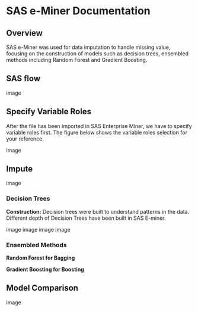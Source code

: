 # SAS e-Miner Documentation

## Overview
SAS e-Miner was used for data imputation to handle missing value, focusing on the construction of models such as decision trees, ensembled methods including Random Forest and Gradient Boosting.

## SAS flow

image

## Specify Variable Roles
After the file has been imported in SAS Enterprise Miner, we have to specify variable roles first. The figure below shows the variable roles selection for your reference.

image

## Impute

image

### Decision Trees
**Construction:** Decision trees were built to understand patterns in the data. Different depth of Decision Trees have been built in SAS E-miner.

image
image
image
image


### Ensembled Methods
**Random Forest for Bagging**

**Gradient Boosting for Boosting**


## Model Comparison

image
